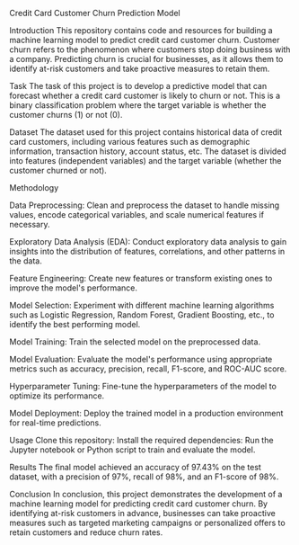 Credit Card Customer Churn Prediction Model

Introduction
This repository contains code and resources for building a machine learning model to predict credit card customer churn. Customer churn refers to the phenomenon where customers stop doing business with a company. Predicting churn is crucial for businesses, as it allows them to identify at-risk customers and take proactive measures to retain them.

Task
The task of this project is to develop a predictive model that can forecast whether a credit card customer is likely to churn or not. This is a binary classification problem where the target variable is whether the customer churns (1) or not (0).

Dataset
The dataset used for this project contains historical data of credit card customers, including various features such as demographic information, transaction history, account status, etc. The dataset is divided into features (independent variables) and the target variable (whether the customer churned or not).

Methodology

Data Preprocessing: Clean and preprocess the dataset to handle missing values, encode categorical variables, and scale numerical features if necessary.

Exploratory Data Analysis (EDA): Conduct exploratory data analysis to gain insights into the distribution of features, correlations, and other patterns in the data.

Feature Engineering: Create new features or transform existing ones to improve the model's performance.

Model Selection: Experiment with different machine learning algorithms such as Logistic Regression, Random Forest, Gradient Boosting, etc., to identify the best performing model.

Model Training: Train the selected model on the preprocessed data.

Model Evaluation: Evaluate the model's performance using appropriate metrics such as accuracy, precision, recall, F1-score, and ROC-AUC score.

Hyperparameter Tuning: Fine-tune the hyperparameters of the model to optimize its performance.

Model Deployment: Deploy the trained model in a production environment for real-time predictions.

Usage
Clone this repository:
Install the required dependencies:
Run the Jupyter notebook or Python script to train and evaluate the model.

Results
The final model achieved an accuracy of 97.43% on the test dataset, with a precision of 97%, recall of 98%, and an F1-score of 98%.

Conclusion
In conclusion, this project demonstrates the development of a machine learning model for predicting credit card customer churn. By identifying at-risk customers in advance, businesses can take proactive measures such as targeted marketing campaigns or personalized offers to retain customers and reduce churn rates.
